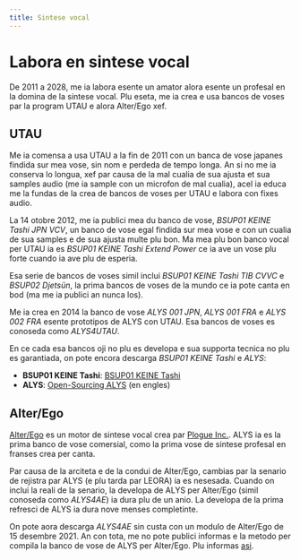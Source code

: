 ```yaml
---
title: Sintese vocal
---
```

# Labora en sintese vocal
De 2011 a 2028, me ia labora esente un amator alora esente un profesal
en la domina de la sintese vocal. Plu eseta, me ia crea e usa bancos
de voses par la program UTAU e alora Alter/Ego xef.

## UTAU
Me ia comensa a usa UTAU a la fin de 2011 con un banca de vose japanes
findida sur mea vose, sin nom e perdeda de tempo longa. An si no me ia
conserva lo longua, xef par causa de la mal cualia de sua ajusta et
sua samples audio (me ia sample con un microfon de mal cualia), acel
ia educa me la fundas de la crea de bancos de voses per UTAU e labora
con fixes audio.

La 14 otobre 2012, me ia publici mea du banco de vose, *BSUP01 KEINE
Tashi JPN VCV*, un banco de vose egal findida sur mea vose e con un
cualia de sua samples e de sua ajusta multe plu bon. Ma mea plu bon
banco vocal per UTAU ia es *BSUP01 KEINE Tashi Extend Power* ce ia ave
un vose plu forte cuando ia ave plu de esperia.

Esa serie de bancos de voses simil inclui *BSUP01 KEINE Tashi TIB
CVVC* e *BSUP02 Djetsün*, la prima bancos de voses de la mundo ce ia
pote canta en bod (ma me ia publici an nunca los).

Me ia crea en 2014 la banco de vose *ALYS 001 JPN*, *ALYS 001 FRA* e
*ALYS 002 FRA* esente prototipos de ALYS con UTAU. Esa bancos de voses
es conoseda como *ALYS4UTAU*.

En ce cada esa bancos oji no plu es developa e sua supporta tecnica no
plu es garantiada, on pote encora descarga *BSUP01 KEINE Tashi* e
*ALYS*:
- **BSUP01 KEINE Tashi**: [BSUP01 KEINE Tashi](/keine-tashi.md)
- **ALYS**: [Open-Sourcing
  ALYS](https://blog.phundrak.com/open-sourcing-alys/) (en engles)

## Alter/Ego
[Alter/Ego](https://www.plogue.com/products/alter-ego.html) es un
motor de sintese vocal crea par [Plogue Inc.](https://www.plogue.com).
ALYS ia es la prima banco de vose comersial, como la prima vose de
sintese profesal en franses crea per canta.

Par causa de la arciteta e de la condui de Alter/Ego, cambias par la
senario de rejistra par ALYS (e plu tarda par LEORA) ia es nesesada.
Cuando on inclui la reali de la senario, la developa de ALYS per
Alter/Ego (simil conoseda como *ALYS4AE*) ia dura plu de un anio. La
developa de la prima refresci de ALYS ia dura nove menses completinte.

On pote aora descarga *ALYS4AE* sin custa con un modulo de Alter/Ego
de 15 desembre 2021. An con tota, me no pote publici informas e la
metodo per compila la banco de vose de ALYS per Alter/Ego. Plu
informas [asi](https://blog.phundrak.com/open-sourcing-alys/).

